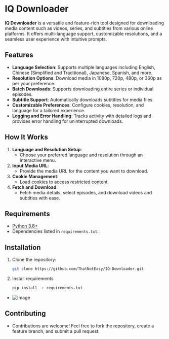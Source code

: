 # IQ Downloader

**IQ Downloader** is a versatile and feature-rich tool designed for downloading media content such as videos, series, and subtitles from various online platforms. It offers multi-language support, customizable resolutions, and a seamless user experience with intuitive prompts.

## Features
- **Language Selection**: Supports multiple languages including English, Chinese (Simplified and Traditional), Japanese, Spanish, and more.
- **Resolution Options**: Download media in 1080p, 720p, 480p, or 360p as per your preference.
- **Batch Downloads**: Supports downloading entire series or individual episodes.
- **Subtitle Support**: Automatically downloads subtitles for media files.
- **Customizable Preferences**: Configure cookies, resolution, and language for a tailored experience.
- **Logging and Error Handling**: Tracks activity with detailed logs and provides error handling for uninterrupted downloads.

## How It Works
1. **Language and Resolution Setup**: 
   - Choose your preferred language and resolution through an interactive menu.
2. **Input Media URL**: 
   - Provide the media URL for the content you want to download.
3. **Cookie Management**: 
   - Load cookies to access restricted content.
4. **Fetch and Download**: 
   - Fetch media details, select episodes, and download videos and subtitles with ease.

## Requirements
- [Python 3.8+](https://www.python.org/)
- Dependencies listed in `requirements.txt`:

## Installation
1. Clone the repository:

   ```bash
   git clone https://github.com/ThatNotEasy/IQ-Downloader.git
   ```
2. Install requirements

   ```bash
   pip install -r requirements.txt
   ```

 - ![image](https://github.com/user-attachments/assets/5666fce5-da2b-4eed-9f4f-90bfc2fe9007)

## Contributing
- Contributions are welcome! Feel free to fork the repository, create a feature branch, and submit a pull request.
